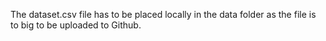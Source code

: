 The dataset.csv file has to be placed locally in the data folder as the file is to big to be uploaded to Github.
